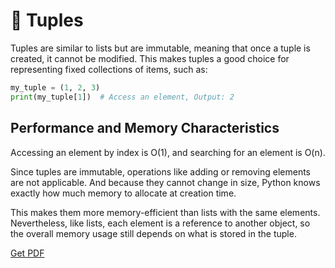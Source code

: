 # 🎁 Tuples

Tuples are similar to lists but are immutable, meaning that once a tuple is created, it cannot be modified. This makes tuples a good choice for representing fixed collections of items, such as:

```python
my_tuple = (1, 2, 3)
print(my_tuple[1])  # Access an element, Output: 2
```

## Performance and Memory Characteristics

Accessing an element by index is O(1), and searching for an element is O(n). 

Since tuples are immutable, operations like adding or removing elements are not applicable. And because they cannot change in size, Python knows exactly how much memory to allocate at creation time.

This makes them more memory-efficient than lists with the same elements. Nevertheless, like lists, each element is a reference to another object, so the overall memory usage still depends on what is stored in the tuple.



[Get PDF](https://makepythonfaster.gumroad.com/l/get)
